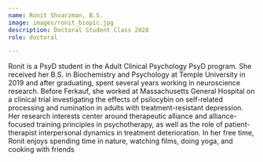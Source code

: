 ```yaml
---
name: Ronit Shvarzman, B.S.
image: images/ronit_biopic.jpg
description: Doctoral Student Class 2028
role: doctoral

---
```

Ronit is a PsyD student in the Adult Clinical Psychology PsyD program. She received her B.S. in Biochemistry and Psychology at Temple University in 2019 and after graduating, spent several years working in neuroscience research. Before Ferkauf, she worked at Massachusetts General Hospital on a clinical trial investigating the effects of psilocybin on self-related processing and rumination in adults with treatment-resistant depression. Her research interests center around therapeutic alliance and alliance-focused training principles in psychotherapy, as well as the role of patient-therapist interpersonal dynamics in treatment deterioration. In her free time, Ronit enjoys spending time in nature, watching films, doing yoga, and cooking with friends
